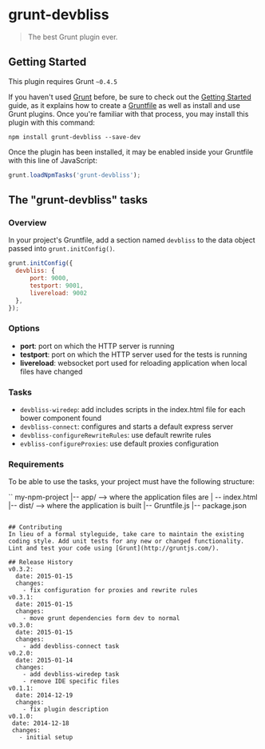 # grunt-devbliss

> The best Grunt plugin ever.

## Getting Started
This plugin requires Grunt `~0.4.5`

If you haven't used [Grunt](http://gruntjs.com/) before, be sure to check out the [Getting Started](http://gruntjs.com/getting-started) guide, as it explains how to create a [Gruntfile](http://gruntjs.com/sample-gruntfile) as well as install and use Grunt plugins. Once you're familiar with that process, you may install this plugin with this command:

```shell
npm install grunt-devbliss --save-dev
```

Once the plugin has been installed, it may be enabled inside your Gruntfile with this line of JavaScript:

```js
grunt.loadNpmTasks('grunt-devbliss');
```

## The "grunt-devbliss" tasks

### Overview
In your project's Gruntfile, add a section named `devbliss` to the data object passed into `grunt.initConfig()`.

```js
grunt.initConfig({
  devbliss: {
      port: 9000,
      testport: 9001,
      livereload: 9002
  },
});
```

### Options

- **port**: port on which the HTTP server is running
- **testport**: port on which the HTTP server used for the tests is running
- **livereload**: websocket port used for reloading application when local files have changed

### Tasks

- `devbliss-wiredep`: add includes scripts in the index.html file for each bower component found
- `devbliss-connect`: configures and starts a default express server
- `devbliss-configureRewriteRules`: use default rewrite rules
- `evbliss-configureProxies`: use default proxies configuration

### Requirements

To be able to use the tasks, your project must have the following structure:

``
my-npm-project
|-- app/              --> where the application files are
|   -- index.html
|-- dist/             --> where the application is built
|-- Gruntfile.js
|-- package.json
```

## Contributing
In lieu of a formal styleguide, take care to maintain the existing coding style. Add unit tests for any new or changed functionality. Lint and test your code using [Grunt](http://gruntjs.com/).

## Release History
v0.3.2:
  date: 2015-01-15
  changes:
    - fix configuration for proxies and rewrite rules
v0.3.1:
  date: 2015-01-15
  changes:
    - move grunt dependencies form dev to normal
v0.3.0:
  date: 2015-01-15
  changes:
    - add devbliss-connect task
v0.2.0:
  date: 2015-01-14
  changes:
    - add devbliss-wiredep task
    - remove IDE specific files
v0.1.1:
  date: 2014-12-19
  changes:
    - fix plugin description
v0.1.0:
 date: 2014-12-18
 changes:
   - initial setup

